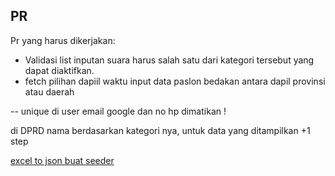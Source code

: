 ## PR

Pr yang harus dikerjakan:

- Validasi list inputan suara harus salah satu dari kategori tersebut yang dapat diaktifkan.
- fetch pilihan dapiil waktu input data paslon bedakan antara dapil provinsi atau daerah

-- unique di user email google dan no hp dimatikan !


di DPRD nama berdasarkan kategori nya, untuk data yang ditampilkan +1 step

[excel to json buat seeder](https://codebeautify.org/excel-to-json)